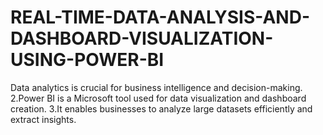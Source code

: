# REAL-TIME-DATA-ANALYSIS-AND-DASHBOARD-VISUALIZATION-USING-POWER-BI
Data analytics is crucial for business intelligence and decision-making.  2.Power BI is a Microsoft tool used for data visualization and dashboard  creation.  3.It enables businesses to analyze large datasets efficiently and extract  insights.  
